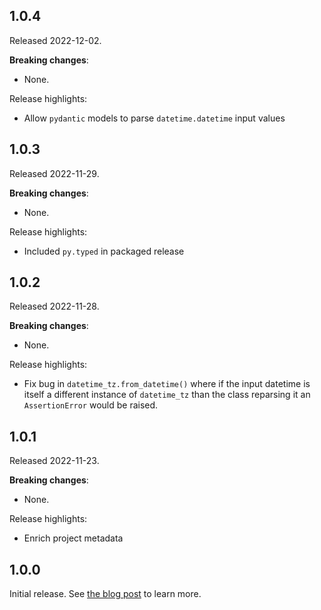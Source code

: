 1.0.4
-----

Released 2022-12-02.

**Breaking changes**:

- None.

Release highlights:

- Allow `pydantic` models to parse `datetime.datetime` input values

1.0.3
-----

Released 2022-11-29.

**Breaking changes**:

- None.

Release highlights:

- Included `py.typed` in packaged release

1.0.2
-----

Released 2022-11-28.

**Breaking changes**:

- None.

Release highlights:

- Fix bug in `datetime_tz.from_datetime()` where if the input datetime is itself a different instance of `datetime_tz` than the class reparsing it an `AssertionError` would be raised.

1.0.1
-----

Released 2022-11-23.

**Breaking changes**:

- None.

Release highlights:

- Enrich project metadata

1.0.0
-----

Initial release. See [the blog post](https://www.channable.com/tech/heliclockter-timezone-aware-datetimes-in-python) to learn more.